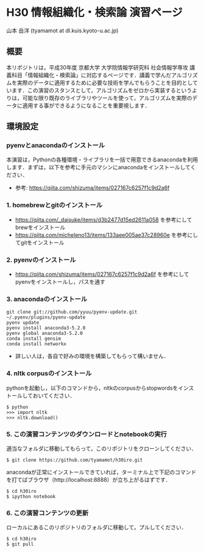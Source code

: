 # H30 情報組織化・検索論 演習ページ
山本 岳洋 (tyamamot at dl.kuis.kyoto-u.ac.jp)

## 概要
本リポジトリは，平成30年度 京都大学 大学院情報学研究科 社会情報学専攻 講義科目「情報組織化・検索論」に対応するページです．講義で学んだアルゴリズムを実際のデータに適用するために必要な技術を学んでもらうことを目的としています．この演習のスタンスとして，アルゴリズムをゼロから実装するというよりは，可能な限り既存のライブラリやツールを使って，アルゴリズムを実際のデータに適用する事ができるようになることを重要視します．

## 環境設定

### pyenvとanacondaのインストール
本演習は，Pythonの各種環境・ライブラリを一括で用意できるanacondaを利用します．まずは，以下を参考に手元のマシンにanacondaをインストールしてください．

- 参考: https://qiita.com/shizuma/items/027167c6257f1c9d2a6f

### 1. homebrewとgitのインストール
- https://qiita.com/_daisuke/items/d3b2477d15ed2611a058 を参考にしてbrewをインストール
- https://qiita.com/micheleno13/items/133aee005ae37c28960e を参考にしてgitをインストール

### 2. pyenvのインストール
- https://qiita.com/shizuma/items/027167c6257f1c9d2a6f を参考にしてpyenvをインストールし，パスを通す

### 3. anacondaのインストール
```
git clone git://github.com/yyuu/pyenv-update.git ~/.pyenv/plugins/pyenv-update
pyenv update
pyenv install anaconda3-5.2.0
pyenv global anaconda3-5.2.0
conda install gensim
conda install networkx
```
- 詳しい人は，各自で好みの環境を構築してもらって構いません．

### 4. nltk corpusのインストール

pythonを起動し，以下のコマンドから，nltkのcorpusからstopwordsをインストールしておいてください．

```
$ python 
>>> import nltk
>>> nltk.download()
```

### 5. この演習コンテンツのダウンロードとnotebookの実行
適当なフォルダに移動してもらって，このリポジトリをクローンしてください．

```
$ git clone https://github.com/tyamamot/h30iro.git
```

anacondaが正常にインストールできていれば，ターミナル上で下記のコマンドを打てばブラウザ（http://localhost:8888）が立ち上がるはずです．

```
$ cd h30iro
$ ipython notebook
```

### 6. この演習コンテンツの更新
ローカルにあるこのリポジトリのフォルダに移動して，プルしてください．

```
$ cd h30iro
$ git pull
```




